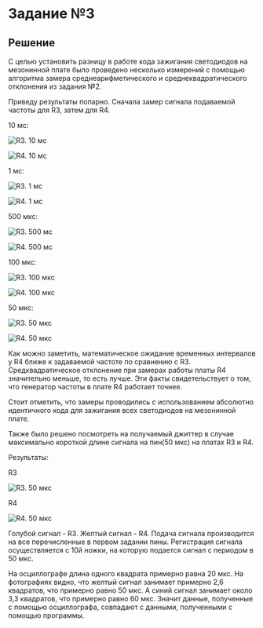 # Задание №3

## Решение

С целью установить разницу в работе кода зажигания светодиодов на мезонинной плате было проведено несколько измерений 
с помощью алгоритма замера среднеарифметического и среднеквадратического отклонения из задания №2.

Приведу результаты попарно. Сначала замер сигнала подаваемой частоты для R3, затем для R4.

10 мс:

![R3. 10 мс ](/tasks/Images/R3_10ms.jpg)

![R4. 10 мс ](/tasks/Images/R4_10ms.jpg)

1 мс:

![R3. 1 мс ](/tasks/Images/R3_1ms.jpg)

![R4. 1 мс ](/tasks/Images/R4_1ms.jpg)

500 мкс:

![R3. 500 мс ](/tasks/Images/R3_500us.jpg)

![R4. 500 мс ](/tasks/Images/R4_500us.jpg)

100 мкс:

![R3. 100 мкс ](/tasks/Images/R3_100us.jpg)

![R4. 100 мкс ](/tasks/Images/R4_100us.jpg)

50 мкс:

![R3. 50 мкс ](/tasks/Images/R3_50us.jpg)

![R4. 50 мкс ](/tasks/Images/R4_50us.jpg)

Как можно заметить, математическое ожидание временных интервалов у R4 ближе к задаваемой частоте по сравнению с R3. Средквадратическое отклонение при замерах работы платы R4 значительно меньше, то есть лучше. Эти факты свидетельствует о том, что
генератор частоты в плате R4 работает точнее.

Стоит отметить, что замеры проводились с использованием абсолютно идентичного кода для зажигания всех светодиодов на мезонинной плате. 

Также было решено посмотреть на получаемый джиттер в случае максимально короткой длине сигнала на пин(50 мкс) на платах R3 и R4.

Результаты:

R3

![R3. 50 мкс ](/tasks/Images/R3_50us_1pin_osc.jpg)

R4

![R4. 50 мкс ](/tasks/Images/R4_50us_1pin_osc.jpg)

Голубой сигнал - R3. Желтый сигнал - R4. Подача сигнала производится на все перечисленные в первом задании пины. Регистрация сигнала осуществляется с 10й ножки, на которую подается сигнал с периодом в 50 мкс.

На осциллографе длина одного квадрата примерно равна 20 мкс. 
На фотографиях видно, что желтый сигнал занимает примерно 2,6 квадратов, что примерно равно 50 мкс. А синий сигнал занимает около 3,3 квадратов, что примерно равно 60 мкс.
Значит данные, полученные с помощью осциллографа, совпадают с данными, полученными с помощью программы.

